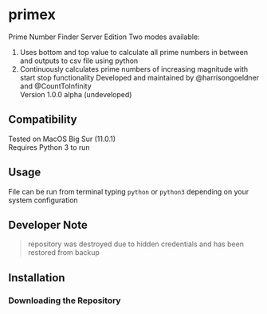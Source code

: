 # primex
Prime Number Finder Server Edition
Two modes available:
1. Uses bottom and top value to calculate all prime numbers in between and outputs to csv file using python
2. Continuously calculates prime numbers of increasing magnitude with start stop functionality
Developed and maintained by @harrisongoeldner and @CountToInfinity\
Version 1.0.0 alpha (undeveloped)

## Compatibility
Tested on MacOS Big Sur (11.0.1)\
Requires Python 3 to run

## Usage
File can be run from terminal typing `python` or `python3` depending on your system configuration

## Developer Note
> repository was destroyed due to hidden credentials and has been restored from backup

## Installation
### Downloading the Repository
